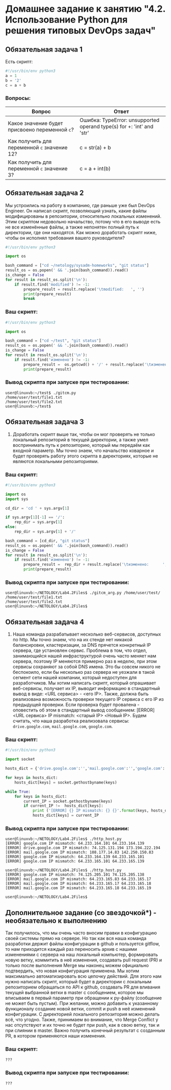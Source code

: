 # Домашнее задание к занятию "4.2. Использование Python для решения типовых DevOps задач"

## Обязательная задача 1

Есть скрипт:
```python
#!/usr/bin/env python3
a = 1
b = '2'
c = a + b
```

### Вопросы:
| Вопрос  | Ответ |
| ------------- | ------------- |
| Какое значение будет присвоено переменной `c`?  | Ошибка: TypeError: unsupported operand type(s) for +: 'int' and 'str'  |
| Как получить для переменной `c` значение 12?  | c = str(a) + b  |
| Как получить для переменной `c` значение 3?  | c = a + int(b)  |

## Обязательная задача 2
Мы устроились на работу в компанию, где раньше уже был DevOps Engineer. Он написал скрипт, позволяющий узнать, какие файлы модифицированы в репозитории, относительно локальных изменений. Этим скриптом недовольно начальство, потому что в его выводе есть не все изменённые файлы, а также непонятен полный путь к директории, где они находятся. Как можно доработать скрипт ниже, чтобы он исполнял требования вашего руководителя?

```python
#!/usr/bin/env python3

import os

bash_command = ["cd ~/netology/sysadm-homeworks", "git status"]
result_os = os.popen(' && '.join(bash_command)).read()
is_change = False
for result in result_os.split('\n'):
    if result.find('modified') != -1:
        prepare_result = result.replace('\tmodified:   ', '')
        print(prepare_result)
        break
```

### Ваш скрипт:
```python
#!/usr/bin/env python3

import os

bash_command = ["cd ~/test", "git status"]
result_os = os.popen(' && '.join(bash_command)).read()
is_change = False
for result in result_os.split('\n'):
    if result.find('изменено') != -1:
        prepare_result =  os.getcwd() + '/' + result.replace('\tизменено:      ', '')
        print(prepare_result)
```

### Вывод скрипта при запуске при тестировании:
```
user@linuxvb:~/test$ ./gitcm.py 
/home/user/test/file1.txt
/home/user/test/file2.txt
user@linuxvb:~/test$
```

## Обязательная задача 3
1. Доработать скрипт выше так, чтобы он мог проверять не только локальный репозиторий в текущей директории, а также умел воспринимать путь к репозиторию, который мы передаём как входной параметр. Мы точно знаем, что начальство коварное и будет проверять работу этого скрипта в директориях, которые не являются локальными репозиториями.

### Ваш скрипт:
```python
#!/usr/bin/env python3

import os
import sys

cd_dir = 'cd ' + sys.argv[1]

if sys.argv[1][-1] == '/':
    rep_dir = sys.argv[1]
else:
    rep_dir = sys.argv[1] + '/'

bash_command = [cd_dir, "git status"]
result_os = os.popen(' && '.join(bash_command)).read()
is_change = False
for result in result_os.split('\n'):
    if result.find('изменено') != -1:
        prepare_result =  rep_dir + result.replace('\tизменено:      ', '')
        print(prepare_result)
```

### Вывод скрипта при запуске при тестировании:
```
user@linuxvb:~/NETOLOGY/Lab4.2Files$ ./gitcm_arg.py /home/user/test/
/home/user/test/file1.txt
/home/user/test/file2.txt
user@linuxvb:~/NETOLOGY/Lab4.2Files$ 
```

## Обязательная задача 4
1. Наша команда разрабатывает несколько веб-сервисов, доступных по http. Мы точно знаем, что на их стенде нет никакой балансировки, кластеризации, за DNS прячется конкретный IP сервера, где установлен сервис. Проблема в том, что отдел, занимающийся нашей инфраструктурой очень часто меняет нам сервера, поэтому IP меняются примерно раз в неделю, при этом сервисы сохраняют за собой DNS имена. Это бы совсем никого не беспокоило, если бы несколько раз сервера не уезжали в такой сегмент сети нашей компании, который недоступен для разработчиков. Мы хотим написать скрипт, который опрашивает веб-сервисы, получает их IP, выводит информацию в стандартный вывод в виде: <URL сервиса> - <его IP>. Также, должна быть реализована возможность проверки текущего IP сервиса c его IP из предыдущей проверки. Если проверка будет провалена - оповестить об этом в стандартный вывод сообщением: [ERROR] <URL сервиса> IP mismatch: <старый IP> <Новый IP>. Будем считать, что наша разработка реализовала сервисы: `drive.google.com`, `mail.google.com`, `google.com`.

### Ваш скрипт:
```python
#!/usr/bin/env python3

import socket

hosts_dict = {'drive.google.com':'','mail.google.com':'','google.com':''}

for keys in hosts_dict:
    hosts_dict[keys] = socket.gethostbyname(keys)

while True:
    for keys in hosts_dict:
        current_IP = socket.gethostbyname(keys)
        if current_IP !=  hosts_dict[keys]:
            print ('[ERROR] {} IP mismatch: {} {}'.format(keys, hosts_dict[keys], current_IP))
            hosts_dict[keys] = current_IP
```

### Вывод скрипта при запуске при тестировании:
```
user@linuxvb:~/NETOLOGY/Lab4.2Files$ ./http_host.py 
[ERROR] google.com IP mismatch: 64.233.164.101 64.233.164.139
[ERROR] drive.google.com IP mismatch: 74.125.131.194 173.194.222.194
[ERROR] mail.google.com IP mismatch: 108.177.14.83 142.250.150.83
[ERROR] google.com IP mismatch: 64.233.164.139 64.233.165.101
[ERROR] google.com IP mismatch: 64.233.165.101 64.233.165.139

user@linuxvb:~/NETOLOGY/Lab4.2Files$ ./http_host.py 
[ERROR] google.com IP mismatch: 74.125.205.101 74.125.205.138
[ERROR] mail.google.com IP mismatch: 64.233.165.83 64.233.165.17
[ERROR] mail.google.com IP mismatch: 64.233.165.17 64.233.165.18
[ERROR] mail.google.com IP mismatch: 64.233.165.18 64.233.165.19

user@linuxvb:~/NETOLOGY/Lab4.2Files$ 
```

## Дополнительное задание (со звездочкой*) - необязательно к выполнению

Так получилось, что мы очень часто вносим правки в конфигурацию своей системы прямо на сервере. Но так как вся наша команда разработки держит файлы конфигурации в github и пользуется gitflow, то нам приходится каждый раз переносить архив с нашими изменениями с сервера на наш локальный компьютер, формировать новую ветку, коммитить в неё изменения, создавать pull request (PR) и только после выполнения Merge мы наконец можем официально подтвердить, что новая конфигурация применена. Мы хотим максимально автоматизировать всю цепочку действий. Для этого нам нужно написать скрипт, который будет в директории с локальным репозиторием обращаться по API к github, создавать PR для вливания текущей выбранной ветки в master с сообщением, которое мы вписываем в первый параметр при обращении к py-файлу (сообщение не может быть пустым). При желании, можно добавить к указанному функционалу создание новой ветки, commit и push в неё изменений конфигурации. С директорией локального репозитория можно делать всё, что угодно. Также, принимаем во внимание, что Merge Conflict у нас отсутствуют и их точно не будет при push, как в свою ветку, так и при слиянии в master. Важно получить конечный результат с созданным PR, в котором применяются наши изменения. 

### Ваш скрипт:
```python
???
```

### Вывод скрипта при запуске при тестировании:
```
???
```